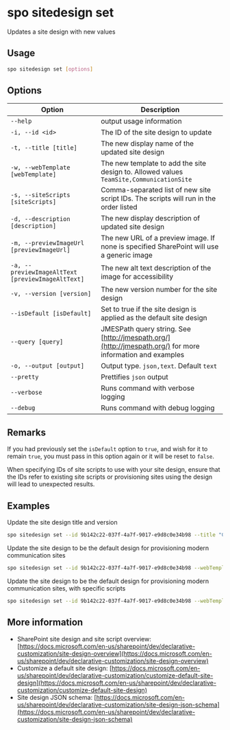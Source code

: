 # spo sitedesign set

Updates a site design with new values

## Usage

```sh
spo sitedesign set [options]
```

## Options

Option|Description
------|-----------
`--help`|output usage information
`-i, --id <id>`|The ID of the site design to update
`-t, --title [title]`|The new display name of the updated site design
`-w, --webTemplate [webTemplate]`|The new template to add the site design to. Allowed values `TeamSite,CommunicationSite`
`-s, --siteScripts [siteScripts]`|Comma-separated list of new site script IDs. The scripts will run in the order listed
`-d, --description [description]`|The new display description of updated site design
`-m, --previewImageUrl [previewImageUrl]`|The new URL of a preview image. If none is specified SharePoint will use a generic image
`-a, --previewImageAltText [previewImageAltText]`|The new alt text description of the image for accessibility
`-v, --version [version]`|The new version number for the site design
`--isDefault [isDefault]`|Set to true if the site design is applied as the default site design
`--query [query]`|JMESPath query string. See [http://jmespath.org/](http://jmespath.org/) for more information and examples
`-o, --output [output]`|Output type. `json,text`. Default `text`
`--pretty`|Prettifies `json` output
`--verbose`|Runs command with verbose logging
`--debug`|Runs command with debug logging

## Remarks

If you had previously set the `isDefault` option to `true`, and wish for it to remain `true`, you must pass in this option again or it will be reset to `false`.

When specifying IDs of site scripts to use with your site design, ensure that the IDs refer to existing site scripts or provisioning sites using the design will lead to unexpected results.

## Examples

Update the site design title and version

```sh
spo sitedesign set --id 9b142c22-037f-4a7f-9017-e9d8c0e34b98 --title "Contoso site design" --version 2
```

Update the site design to be the default design for provisioning modern communication sites

```sh
spo sitedesign set --id 9b142c22-037f-4a7f-9017-e9d8c0e34b98 --webTemplate CommunicationSite  --isDefault true
```


Update the site design to be the default design for provisioning modern communication sites, with specific scripts

```sh
spo sitedesign set --id 9b142c22-037f-4a7f-9017-e9d8c0e34b98 --webTemplate CommunicationSite  --isDefault true --siteScripts "19b0e1b2-e3d1-473f-9394-f08c198ef43e,b2307a39-e878-458b-bc90-03bc578531d6"
```

## More information

- SharePoint site design and site script overview: [https://docs.microsoft.com/en-us/sharepoint/dev/declarative-customization/site-design-overview](https://docs.microsoft.com/en-us/sharepoint/dev/declarative-customization/site-design-overview)
- Customize a default site design: [https://docs.microsoft.com/en-us/sharepoint/dev/declarative-customization/customize-default-site-design](https://docs.microsoft.com/en-us/sharepoint/dev/declarative-customization/customize-default-site-design)
- Site design JSON schema: [https://docs.microsoft.com/en-us/sharepoint/dev/declarative-customization/site-design-json-schema](https://docs.microsoft.com/en-us/sharepoint/dev/declarative-customization/site-design-json-schema)
